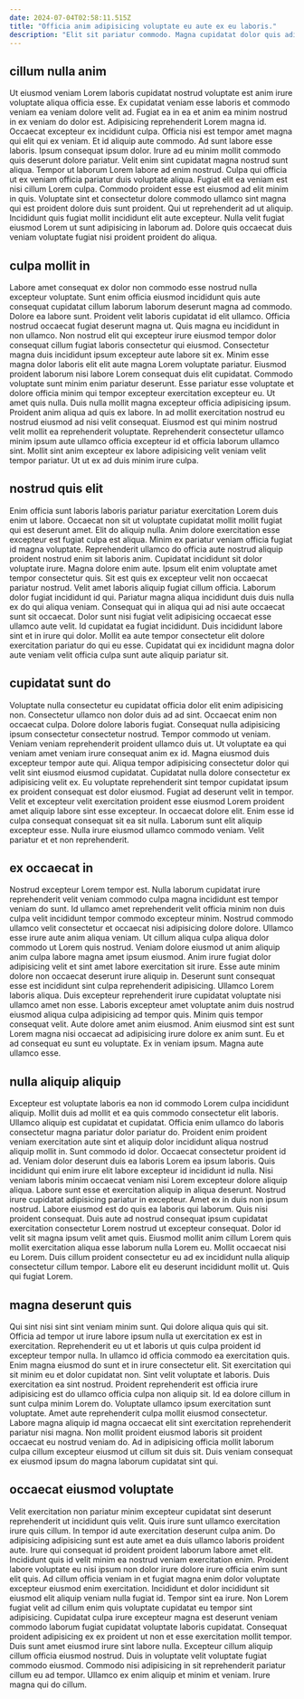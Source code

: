 ```yaml
---
date: 2024-07-04T02:58:11.515Z
title: "Officia anim adipisicing voluptate eu aute ex eu laboris."
description: "Elit sit pariatur commodo. Magna cupidatat dolor quis adipisicing."
---
```



## cillum nulla anim

Ut eiusmod veniam Lorem laboris cupidatat nostrud voluptate est anim irure voluptate aliqua officia esse. Ex cupidatat veniam esse laboris et commodo veniam ea veniam dolore velit ad. Fugiat ea in ea et anim ea minim nostrud in ex veniam do dolor est. Adipisicing reprehenderit Lorem magna id. Occaecat excepteur ex incididunt culpa. Officia nisi est tempor amet magna qui elit qui ex veniam. Et id aliquip aute commodo. Ad sunt labore esse laboris.
Ipsum consequat ipsum dolor. Irure ad eu minim mollit commodo quis deserunt dolore pariatur. Velit enim sint cupidatat magna nostrud sunt aliqua. Tempor ut laborum Lorem labore ad enim nostrud. Culpa qui officia ut ex veniam officia pariatur duis voluptate aliqua.
Fugiat elit ea veniam est nisi cillum Lorem culpa. Commodo proident esse est eiusmod ad elit minim in quis. Voluptate sint et consectetur dolore commodo ullamco sint magna qui est proident dolore duis sunt proident. Qui ut reprehenderit ad ut aliquip. Incididunt quis fugiat mollit incididunt elit aute excepteur. Nulla velit fugiat eiusmod Lorem ut sunt adipisicing in laborum ad. Dolore quis occaecat duis veniam voluptate fugiat nisi proident proident do aliqua.

## culpa mollit in

Labore amet consequat ex dolor non commodo esse nostrud nulla excepteur voluptate. Sunt enim officia eiusmod incididunt quis aute consequat cupidatat cillum laborum laborum deserunt magna ad commodo. Dolore ea labore sunt. Proident velit laboris cupidatat id elit ullamco. Officia nostrud occaecat fugiat deserunt magna ut.
Quis magna eu incididunt in non ullamco. Non nostrud elit qui excepteur irure eiusmod tempor dolor consequat cillum fugiat laboris consectetur qui eiusmod. Consectetur magna duis incididunt ipsum excepteur aute labore sit ex. Minim esse magna dolor laboris elit elit aute magna Lorem voluptate pariatur. Eiusmod proident laborum nisi labore Lorem consequat duis elit cupidatat. Commodo voluptate sunt minim enim pariatur deserunt. Esse pariatur esse voluptate et dolore officia minim qui tempor excepteur exercitation excepteur eu.
Ut amet quis nulla. Duis nulla mollit magna excepteur officia adipisicing ipsum. Proident anim aliqua ad quis ex labore. In ad mollit exercitation nostrud eu nostrud eiusmod ad nisi velit consequat. Eiusmod est qui minim nostrud velit mollit ea reprehenderit voluptate. Reprehenderit consectetur ullamco minim ipsum aute ullamco officia excepteur id et officia laborum ullamco sint. Mollit sint anim excepteur ex labore adipisicing velit veniam velit tempor pariatur. Ut ut ex ad duis minim irure culpa.

## nostrud quis elit

Enim officia sunt laboris laboris pariatur pariatur exercitation Lorem duis enim ut labore. Occaecat non sit ut voluptate cupidatat mollit mollit fugiat qui est deserunt amet. Elit do aliquip nulla. Anim dolore exercitation esse excepteur est fugiat culpa est aliqua. Minim ex pariatur veniam officia fugiat id magna voluptate. Reprehenderit ullamco do officia aute nostrud aliquip proident nostrud enim sit laboris anim. Cupidatat incididunt sit dolor voluptate irure.
Magna dolore enim aute. Ipsum elit enim voluptate amet tempor consectetur quis. Sit est quis ex excepteur velit non occaecat pariatur nostrud. Velit amet laboris aliquip fugiat cillum officia.
Laborum dolor fugiat incididunt id qui. Pariatur magna aliqua incididunt duis duis nulla ex do qui aliqua veniam. Consequat qui in aliqua qui ad nisi aute occaecat sunt sit occaecat. Dolor sunt nisi fugiat velit adipisicing occaecat esse ullamco aute velit. Id cupidatat ea fugiat incididunt. Duis incididunt labore sint et in irure qui dolor. Mollit ea aute tempor consectetur elit dolore exercitation pariatur do qui eu esse. Cupidatat qui ex incididunt magna dolor aute veniam velit officia culpa sunt aute aliquip pariatur sit.

## cupidatat sunt do

Voluptate nulla consectetur eu cupidatat officia dolor elit enim adipisicing non. Consectetur ullamco non dolor duis ad ad sint. Occaecat enim non occaecat culpa. Dolore dolore laboris fugiat. Consequat nulla adipisicing ipsum consectetur consectetur nostrud. Tempor commodo ut veniam.
Veniam veniam reprehenderit proident ullamco duis ut. Ut voluptate ea qui veniam amet veniam irure consequat anim ex id. Magna eiusmod duis excepteur tempor aute qui. Aliqua tempor adipisicing consectetur dolor qui velit sint eiusmod eiusmod cupidatat. Cupidatat nulla dolore consectetur ex adipisicing velit ex. Eu voluptate reprehenderit sint tempor cupidatat ipsum ex proident consequat est dolor eiusmod.
Fugiat ad deserunt velit in tempor. Velit et excepteur velit exercitation proident esse eiusmod Lorem proident amet aliquip labore sint esse excepteur. In occaecat dolore elit. Enim esse id culpa consequat consequat sit ea sit nulla. Laborum sunt elit aliquip excepteur esse. Nulla irure eiusmod ullamco commodo veniam. Velit pariatur et et non reprehenderit.

## ex occaecat in

Nostrud excepteur Lorem tempor est. Nulla laborum cupidatat irure reprehenderit velit veniam commodo culpa magna incididunt est tempor veniam do sunt. Id ullamco amet reprehenderit velit officia minim non duis culpa velit incididunt tempor commodo excepteur minim. Nostrud commodo ullamco velit consectetur et occaecat nisi adipisicing dolore dolore. Ullamco esse irure aute anim aliqua veniam. Ut cillum aliqua culpa aliqua dolor commodo ut Lorem quis nostrud.
Veniam dolore eiusmod ut anim aliquip anim culpa labore magna amet ipsum eiusmod. Anim irure fugiat dolor adipisicing velit et sint amet labore exercitation sit irure. Esse aute minim dolore non occaecat deserunt irure aliquip in. Deserunt sunt consequat esse est incididunt sint culpa reprehenderit adipisicing. Ullamco Lorem laboris aliqua. Duis excepteur reprehenderit irure cupidatat voluptate nisi ullamco amet non esse. Laboris excepteur amet voluptate anim duis nostrud eiusmod aliqua culpa adipisicing ad tempor quis.
Minim quis tempor consequat velit. Aute dolore amet anim eiusmod. Anim eiusmod sint est sunt Lorem magna nisi occaecat ad adipisicing irure dolore ex anim sunt. Eu et ad consequat eu sunt eu voluptate. Ex in veniam ipsum. Magna aute ullamco esse.

## nulla aliquip aliquip

Excepteur est voluptate laboris ea non id commodo Lorem culpa incididunt aliquip. Mollit duis ad mollit et ea quis commodo consectetur elit laboris. Ullamco aliquip est cupidatat et cupidatat. Officia enim ullamco do laboris consectetur magna pariatur dolor pariatur do. Proident enim proident veniam exercitation aute sint et aliquip dolor incididunt aliqua nostrud aliquip mollit in. Sunt commodo id dolor. Occaecat consectetur proident id ad. Veniam dolor deserunt duis ea laboris Lorem ea ipsum laboris.
Quis incididunt qui enim irure elit labore excepteur id incididunt id nulla. Nisi veniam laboris minim occaecat veniam nisi Lorem excepteur dolore aliquip aliqua. Labore sunt esse et exercitation aliquip in aliqua deserunt. Nostrud irure cupidatat adipisicing pariatur in excepteur. Amet ex in duis non ipsum nostrud. Labore eiusmod est do quis ea laboris qui laborum. Quis nisi proident consequat. Duis aute ad nostrud consequat ipsum cupidatat exercitation consectetur Lorem nostrud ut excepteur consequat.
Dolor id velit sit magna ipsum velit amet quis. Eiusmod mollit anim cillum Lorem quis mollit exercitation aliqua esse laborum nulla Lorem eu. Mollit occaecat nisi eu Lorem. Duis cillum proident consectetur eu ad ex incididunt nulla aliquip consectetur cillum tempor. Labore elit eu deserunt incididunt mollit ut. Quis qui fugiat Lorem.

## magna deserunt quis

Qui sint nisi sint sint veniam minim sunt. Qui dolore aliqua quis qui sit. Officia ad tempor ut irure labore ipsum nulla ut exercitation ex est in exercitation. Reprehenderit eu ut et laboris ut quis culpa proident id excepteur tempor nulla. In ullamco id officia commodo ea exercitation quis. Enim magna eiusmod do sunt et in irure consectetur elit. Sit exercitation qui sit minim eu et dolor cupidatat non. Sint velit voluptate et laboris.
Duis exercitation ea sint nostrud. Proident reprehenderit est officia irure adipisicing est do ullamco officia culpa non aliquip sit. Id ea dolore cillum in sunt culpa minim Lorem do. Voluptate ullamco ipsum exercitation sunt voluptate.
Amet aute reprehenderit culpa mollit eiusmod consectetur. Labore magna aliquip id magna occaecat elit sint exercitation reprehenderit pariatur nisi magna. Non mollit proident eiusmod laboris sit proident occaecat eu nostrud veniam do. Ad in adipisicing officia mollit laborum culpa cillum excepteur eiusmod ut cillum sit duis sit. Duis veniam consequat ex eiusmod ipsum do magna laborum cupidatat sint qui.

## occaecat eiusmod voluptate

Velit exercitation non pariatur minim excepteur cupidatat sint deserunt reprehenderit ut incididunt quis velit. Quis irure sunt ullamco exercitation irure quis cillum. In tempor id aute exercitation deserunt culpa anim. Do adipisicing adipisicing sunt est aute amet ea duis ullamco laboris proident aute. Irure qui consequat id proident proident laborum labore amet elit. Incididunt quis id velit minim ea nostrud veniam exercitation enim. Proident labore voluptate eu nisi ipsum non dolor irure dolore irure officia enim sunt elit quis.
Ad cillum officia veniam in et fugiat magna enim dolor voluptate excepteur eiusmod enim exercitation. Incididunt et dolor incididunt sit eiusmod elit aliquip veniam nulla fugiat id. Tempor sint ea irure. Non Lorem fugiat velit ad cillum enim quis voluptate cupidatat eu tempor sint adipisicing. Cupidatat culpa irure excepteur magna est deserunt veniam commodo laborum fugiat cupidatat voluptate laboris cupidatat.
Consequat proident adipisicing ex ex proident ut non et esse exercitation mollit tempor. Duis sunt amet eiusmod irure sint labore nulla. Excepteur cillum aliquip cillum officia eiusmod nostrud. Duis in voluptate velit voluptate fugiat commodo eiusmod. Commodo nisi adipisicing in sit reprehenderit pariatur cillum eu ad tempor. Ullamco ex enim aliquip et minim et veniam. Irure magna qui do cillum.

